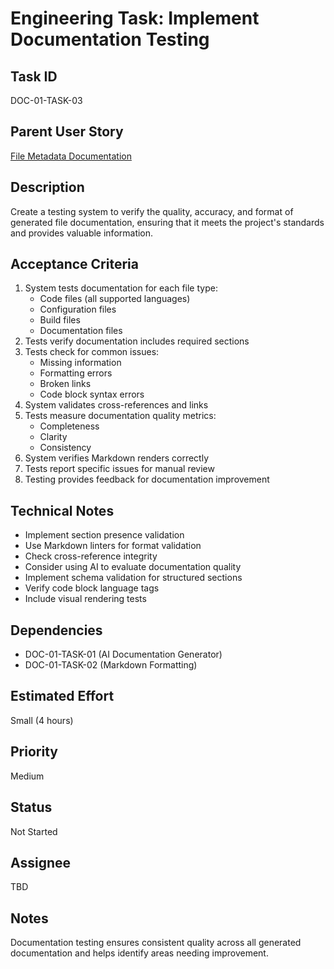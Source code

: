 # Engineering Task: Implement Documentation Testing

## Task ID
DOC-01-TASK-03

## Parent User Story
[File Metadata Documentation](../01-file-metadata-documentation.md)

## Description
Create a testing system to verify the quality, accuracy, and format of generated file documentation, ensuring that it meets the project's standards and provides valuable information.

## Acceptance Criteria
1. System tests documentation for each file type:
   - Code files (all supported languages)
   - Configuration files
   - Build files
   - Documentation files
2. Tests verify documentation includes required sections
3. Tests check for common issues:
   - Missing information
   - Formatting errors
   - Broken links
   - Code block syntax errors
4. System validates cross-references and links
5. Tests measure documentation quality metrics:
   - Completeness
   - Clarity
   - Consistency
6. System verifies Markdown renders correctly
7. Tests report specific issues for manual review
8. Testing provides feedback for documentation improvement

## Technical Notes
- Implement section presence validation
- Use Markdown linters for format validation
- Check cross-reference integrity
- Consider using AI to evaluate documentation quality
- Implement schema validation for structured sections
- Verify code block language tags
- Include visual rendering tests

## Dependencies
- DOC-01-TASK-01 (AI Documentation Generator)
- DOC-01-TASK-02 (Markdown Formatting)

## Estimated Effort
Small (4 hours)

## Priority
Medium

## Status
Not Started

## Assignee
TBD

## Notes
Documentation testing ensures consistent quality across all generated documentation and helps identify areas needing improvement.